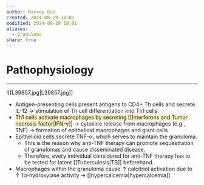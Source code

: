```yaml
---
author: Harvey Guo
created: 2024-08-29 10:01
modified: 2024-08-29 10:01
aliases:
  - Granuloma
share: true
---
```

# Pathophysiology
---
![[L39857.jpg|L39857.jpg]]
- Antigen-presenting cells present antigens to CD4+ Th cells and secrete IL-12 → stimulation of Th cell differentiation into Th1 cells
- <span style="background:rgba(240, 200, 0, 0.2)">Th1 cells activate macrophages by secreting [[Interferons and Tumor necrosis factor|IFN-γ]]</span> → cytokine release from macrophages (e.g., TNF) → formation of epithelioid macrophages and giant cells
- Epithelioid cells secrete TNF-α, which serves to maintain the granuloma. 
	- This is the reason why anti-TNF therapy can promote sequestration of granulomas and cause disseminated disease.
	- Therefore, every individual considered for anti-TNF therapy has to be tested for latent [[Tuberculosis|TB]] beforehand.
- Macrophages within the granuloma cause ↑ calcitriol activation due to ↑ 1α-hydroxylase activity → [[hypercalcemia|hypercalcemia]]

